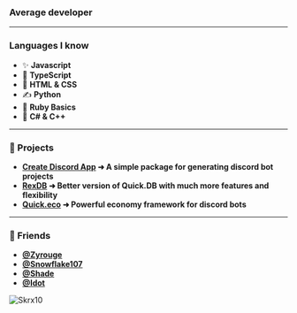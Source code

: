 ### Average developer

---

### Languages I know

- ✨ **Javascript**
- 💫 **TypeScript**
- 👏 **HTML & CSS**
- ✍ **Python**
- 💠 **Ruby Basics**
- 🌠 **C# & C++**


---

### 💫 Projects 

- **[Create Discord App](https://www.npmjs.com/package/create-discord-app) ➜ A simple package for generating discord bot projects**
- **[RexDB](https://www.npmjs.com/package/rex.db) ➜ Better version of Quick.DB with much more features and flexibility**
- **[Quick.eco](https://www.npmjs.com/package/quick.eco) ➜ Powerful economy framework for discord bots**

---

### 👏 Friends
- **[@Zyrouge](https://github.com/Zyrouge)**
- **[@Snowflake107](https://github.com/Snowflake107)**
- **[@Shade](https://github.com/shadeoxide)**
- **[@Idot](https://github.com/ItzMeRM)**

![Skrx10](https://github-readme-stats.vercel.app/api/top-langs?username=skrx10&show_icons=true&theme=tokyonight&layout=compact)
